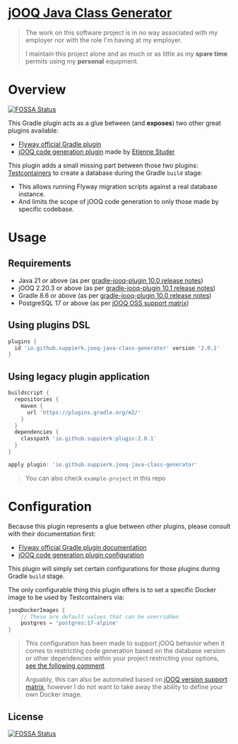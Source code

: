 [jOOQ Java Class Generator](https://plugins.gradle.org/plugin/io.github.suppierk.jooq-java-class-generator)
=========================

> The work on this software project is in no way associated with my employer nor with the role I'm having at my
> employer.
>
> I maintain this project alone and as much or as little as my **spare time** permits using my **personal** equipment.

# Overview
[![FOSSA Status](https://app.fossa.com/api/projects/git%2Bgithub.com%2FSuppieRK%2Fjooq-java-class-generator.svg?type=shield)](https://app.fossa.com/projects/git%2Bgithub.com%2FSuppieRK%2Fjooq-java-class-generator?ref=badge_shield)


This Gradle plugin acts as a glue between (and **exposes**) two other great plugins available:

- [Flyway official Gradle plugin](https://plugins.gradle.org/plugin/org.flywaydb.flyway)
- [jOOQ code generation plugin](https://github.com/etiennestuder/gradle-jooq-plugin) made
  by [Etienne Studer](https://github.com/etiennestuder)

This plugin adds a small missing part between those two plugins: [Testcontainers](https://testcontainers.com/) to create
a database during the Gradle `build` stage:

- This allows running Flyway migration scripts against a real database instance.
- And limits the scope of jOOQ code generation to only those made by specific codebase.

# Usage

## Requirements

- Java 21 or above (as per [gradle-jooq-plugin 10.0 release notes](https://github.com/etiennestuder/gradle-jooq-plugin/releases/tag/v10.0))
- jOOQ 2.20.3 or above (as per [gradle-jooq-plugin 10.1 release notes](https://github.com/etiennestuder/gradle-jooq-plugin/releases/tag/v10.1))
- Gradle 8.6 or above (as per [gradle-jooq-plugin 10.0 release notes](https://github.com/etiennestuder/gradle-jooq-plugin/releases/tag/v10.0))
- PostgreSQL 17 or above (as per [jOOQ OSS support matrix](https://www.jooq.org/download/support-matrix#PostgreSQL))

## Using plugins DSL

```groovy
plugins {
  id 'io.github.suppierk.jooq-java-class-generator' version '2.0.1'
}
```

## Using legacy plugin application

```groovy
buildscript {
  repositories {
    maven {
      url 'https://plugins.gradle.org/m2/'
    }
  }
  dependencies {
    classpath 'io.github.suppierk:plugin:2.0.1'
  }
}

apply plugin: 'io.github.suppierk.jooq-java-class-generator'
```

> You can also check `example-project` in this repo

# Configuration

Because this plugin represents a glue between other plugins, please consult with their documentation first:

- [Flyway official Gradle plugin documentation](https://documentation.red-gate.com/fd/gradle-task-184127407.html)
- [jOOQ code generation plugin configuration](https://github.com/etiennestuder/gradle-jooq-plugin?tab=readme-ov-file#configuration)

This plugin will simply set certain configurations for those plugins during Gradle `build` stage.

The only configurable thing this plugin offers is to set a specific Docker image to be used by Testcontainers via:

```groovy
jooqDockerImages {
    // These are default values that can be overridden
    postgres = 'postgres:17-alpine'
}
```

> This configuration has been made to support jOOQ behavior when it comes to restricting code generation based on the
> database version or other dependencies within your project restricting your
> options, [see the following comment](https://github.com/jOOQ/jOOQ/issues/12985#issuecomment-1030621355)
>
> Arguably, this can also be automated based on [jOOQ version support matrix](https://www.jooq.org/download/support-matrix),
> however I do not want to take away the ability to define your own Docker image.


## License
[![FOSSA Status](https://app.fossa.com/api/projects/git%2Bgithub.com%2FSuppieRK%2Fjooq-java-class-generator.svg?type=large)](https://app.fossa.com/projects/git%2Bgithub.com%2FSuppieRK%2Fjooq-java-class-generator?ref=badge_large)

